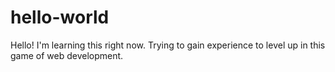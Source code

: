 # hello-world
Hello! I'm learning this right now.
Trying to gain experience to level up in this game of web development.